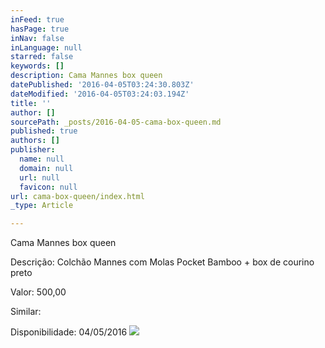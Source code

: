 ```yaml
---
inFeed: true
hasPage: true
inNav: false
inLanguage: null
starred: false
keywords: []
description: Cama Mannes box queen
datePublished: '2016-04-05T03:24:30.803Z'
dateModified: '2016-04-05T03:24:03.194Z'
title: ''
author: []
sourcePath: _posts/2016-04-05-cama-box-queen.md
published: true
authors: []
publisher:
  name: null
  domain: null
  url: null
  favicon: null
url: cama-box-queen/index.html
_type: Article

---
```

Cama Mannes box queen

Descrição: Colchão Mannes com Molas Pocket Bamboo + box de courino preto

Valor: 500,00

Similar:

Disponibilidade: 04/05/2016
![](https://s3-us-west-2.amazonaws.com/the-grid-img/p/0060c100d04e5718f29647c81a8911a85df033c0.jpg)